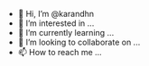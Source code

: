 - 👋 Hi, I’m @karandhn
- 👀 I’m interested in ...
- 🌱 I’m currently learning ...
- 💞️ I’m looking to collaborate on ...
- 📫 How to reach me ...

<!---
karandhn/karandhn is a ✨ special ✨ repository because its `README.md` (this file) appears on your GitHub profile.
You can click the Preview link to take a look at your changes.
--->
